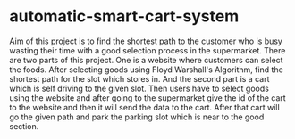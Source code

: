 # automatic-smart-cart-system
Aim of this project is to find the shortest path to the customer who is busy wasting their time with a good selection process in the supermarket. There are two parts of this project. One is a website where customers can select the foods. After selecting goods using Floyd Warshall's Algorithm, find the shortest path for the slot which stores in. And the second part is a cart which is self driving to the given slot. Then users have to select goods using the website and after going to the supermarket give the id of the cart to the website and then it will send the data to the cart. After that cart will go the given path and park the parking slot which is near to the good section.
